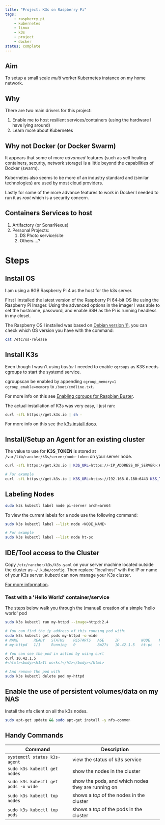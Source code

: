 ```yaml
---
title: "Project: K3s on Raspberry Pi"
tags:
    - raspberry_pi
    - kubernetes
    - linux
    - k3s
    - project
    - docker
status: complete
---
```


## Aim

To setup a small scale *multi* worker Kubernetes instance on my home network.
<!--more-->

## Why

There are two main drivers for this project:

1. Enable me to host resilient services/containers (using the hardware I have lying around)
2. Learn more about Kubernetes

## Why not Docker (or Docker Swarm)

It appears that some of more *advanced* features (such as self healing containers, security, network storage) is a little beyond the capabilities of Docker (swarm).

Kubernetes also seems to be more of an industry standard and (similar technologies) are used by most cloud providers.

Lastly for some of the more advance features to work in Docker I needed to run it as *root* which is a security concern.

## Containers Services to host

1. Artifactory (or SonarNexus)
2. Personal Projects:
   1. DS Photo service/site
   2. Others....?

# Steps

## Install OS

I am using a 8GB Raspberry Pi 4 as the host for the k3s server.

First I installed the latest version of the Raspberry Pi 64-bit OS lite using the Raspberry Pi Imager.
Using the advanced options in the imager I was able to set the hostname, password, and enable SSH as the Pi is running headless in my closet.

The Raspberry OS I installed was based on [Debian version 11](https://en.wikipedia.org/wiki/Raspberry_Pi_OS#Versions), you can check which OS version you have with the command:

``` sh
cat /etc/os-release
```

## Install K3s

Even though I wasn't using *buster* I needed to enable `cgroups` as K3S needs cgroups to start the systemd service.

cgroupscan be enabled by appending `cgroup_memory=1 cgroup_enable=memory` to `/boot/cmdline.txt`.

For more info on this see [Enabling cgroups for Raspbian Buster](https://rancher.com/docs/k3s/latest/en/advanced/#enabling-legacy-iptables-on-raspbian-buster).

The actual installation of K3s was very easy, I just ran:

``` sh
curl -sfL https://get.k3s.io | sh -
```

For more info on this see the [k3s install doco](https://rancher.com/docs/k3s/latest/en/installation/install-options/#options-for-installation-with-script).

## Install/Setup an Agent for an existing cluster

The value to use for **K3S_TOKEN** is stored at `/var/lib/rancher/k3s/server/node-token` on your server node.

```sh
curl -sfL https://get.k3s.io | K3S_URL=https://<IP_ADDRESS_OF_SERVER>:6443 K3S_TOKEN=$K3S_TOKEN sh -

# For example
curl -sfL https://get.k3s.io | K3S_URL=https://192.168.0.180:6443 K3S_TOKEN=K102c547b44<truncated>e06ce9b06442a sh -
```

## Labeling Nodes

```sh
sudo k3s kubectl label node pi-server arch=arm64
```

To view the current labels for a node use the following command:
```sh
sudo k3s kubectl label --list node <NODE_NAME>

# For example
sudo k3s kubectl label --list node ht-pc
```

## IDE/Tool access to the Cluster

Copy `/etc/rancher/k3s/k3s.yaml` on your server machine located outside the cluster as `~/.kube/config`. Then replace “localhost” with the IP or name of your K3s server. kubectl can now manage your K3s cluster.

[For more information](https://rancher.com/docs/k3s/latest/en/cluster-access/).

### Test with a 'Hello World' container/service

The steps below walk you through the (manual) creation of a simple 'hello world' pod

```sh
sudo k3s kubectl run my-httpd --image=httpd:2.4

# You can find the ip address of this running pod with:
sudo k3s kubectl get pods my-httpd -o wide
# NAME       READY   STATUS    RESTARTS   AGE     IP          NODE    NOMINATED NODE   READINESS GATES
# my-httpd   1/1     Running   0          8m27s   10.42.1.5   ht-pc   <none>           <none>

# You can see the pod in action by using curl
curl 10.42.1.5
#<html><body><h1>It works!</h1></body></html>

# And remove the pod with
sudo k3s kubectl delete pod my-httpd
```

## Enable the use of persistent volumes/data on my NAS

Install the nfs client on all the k3s nodes.
```sh
sudo apt-get update && sudo apt-get install -y nfs-common
```

## Handy Commands

| Command | Description |
| ------- | ------ |
| `systemctl status k3s-agent` | view the status of k3s service |
| `sudo k3s kubectl get nodes` | show the nodes in the cluster |
| `sudo k3s kubectl get pods -o wide` | show the pods, and which nodes they are running on |
| `sudo k3s kubectl top nodes` | shows a *top* of the nodes in the cluster |
| `sudo k3s kubectl top pods` | shows a *top* of the pods in the cluster |
